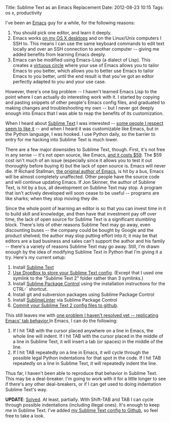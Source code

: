 Title: Sublime Text as an Emacs Replacement
Date: 2012-08-23 10:15
Tags: os x, productivity

I've been an [Emacs](http://www.gnu.org/software/emacs/) guy for a
while, for the following reasons:

1.  You should pick one editor, and learn it deeply.
2.  Emacs works [on my OS X desktops](http://emacsformacosx.com/) and on
    the Linux/Unix computers I SSH to. This means I can use the same
    keyboard commands to edit text locally and over an SSH connection to
    another computer -- giving me added benefits from learning Emacs
    deeply.
3.  Emacs can be modified using Emacs-Lisp (a dialect of Lisp). This
    creates a [virtuous
    circle](http://en.wikipedia.org/wiki/Virtuous_circle_and_vicious_circle) where
    your use of Emacs allows you to tailor Emacs to you better, which
    allows you to better use Emacs to tailor Emacs to you better, until
    the end result is that you've got an editor perfectly adapted to you
    and your use case.

However, there's one big problem -- I haven't learned Emacs Lisp to the
point where I can actually do interesting work with it. I started by
copying and pasting snippets of other people's Emacs config files, and
graduated to making changes and troubleshooting my own -- but I never
got deeply enough into Emacs that I was able to reap the benefits of its
customization.

When I heard about [Sublime Text](http://www.sublimetext.com/) I was
interested -- [some people I respect seem to like
it](http://www.marco.org/2012/08/10/next-text-editor) -- and when I
heard it was customizable like Emacs, but in the Python language, I was
hooked. I use Python daily, so the barrier to entry for me hacking into
Sublime Text is much lower.

There are a few major downsides to Sublime Text, though. First, it's not
free in any sense -- it's not open source, like Emacs, [and it costs
\$59](http://www.sublimetext.com/buy). The \$59 cost isn't much of an
issue (especially since it allows you to test it out thoroughly before
buying it) but the lack of open source is. Emacs will never die. If
Richard Stallman, [the original author of
Emacs](http://en.wikipedia.org/wiki/Emacs#History), is hit by a bus,
Emacs will be almost completely unaffected. Other people have the source
code and will continue updating Emacs. If Jon Skinner, the author of
Sublime Text, is hit by a bus, all development on Sublime Text may stop.
A program that isn't actively developed will soon cease to be useful --
programs are like sharks; when they stop moving they die.

Since the whole point of learning an editor is so that you can invest
time in it to build skill and knowledge, and then have that investment
pay off over time, the lack of open source for Sublime Text is a
significant stumbling block. There's lots of other reasons Sublime Text
may go away, even discounting buses -- the company could be bought by
Google and the product shelved; the author may stop putting effort into
it; it may be that editors are a bad business and sales can't support
the author and his family -- there's a variety of reasons Sublime Text
may go away. Still, I'm drawn enough by the idea of modifying Sublime
Text in Python that I'm giving it a try. Here's my current setup:

1.  Install [Sublime Text](http://www.sublimetext.com/2)
2.  [Use DropBox to store your Sublime Text
    config](http://wheels.onebuttonapps.net/2012/04/use-dropbox-to-store-your-sublime-text-2-settings/).
    (Except that I used one symlink to the "Sublime Text 2" folder
    rather than 3 symlinks.)
3.  Install [Sublime Package
    Control](http://wbond.net/sublime_packages/package_control/installation) using
    the installation instructions for the CTRL-` shortcut.
4.  Install git and subversion packages using Sublime Package Control
5.  Install
    [SublimeLinter](https://github.com/SublimeLinter/SublimeLinter) via
    Sublime Package Control
6.  [Commit your Sublime Text 2 config files to
    github](http://www.sublimetext.com/forum/viewtopic.php?f=3&t=3259).

This still leaves me with [one problem I haven't resolved yet --
replicating Emacs' tab
behavior.](http://sublimetext.userecho.com/topic/123604-emacs-like-indentation/)In
Emacs, I can do the following:

1.  If I hit TAB with the cursor placed anywhere on a line in Emacs, the
    whole line will indent. If I hit TAB with the cursor placed in the
    middle of a line in Sublime Text, it will insert a tab (or spaces)
    in the middle of the line.
2.  If I hit TAB repeatedly on a line in Emacs, it will cycle through
    the possible legal Python indentations for that spot in the code. If
    I hit TAB repeatedly on a line in Sublime Text, it will repeatedly
    indent the line.

Thus far, I haven't been able to reproduce that behavior in Sublime
Text. This may be a deal-breaker. I'm going to work with it for a little
longer to see if there's any other deal-breakers, or if I can get used
to doing indentation Sublime Text's way.

**UPDATE**:
[Solved](http://sublimetext.userecho.com/topic/123604-emacs-like-indentation/).
At least, partially. With Shift-TAB and TAB I can cycle through possible
indentations (including illegal ones). It's enough to keep me in Sublime
Text. I've added [my Sublime Text config to
Github](https://github.com/johnmarkschofield/sublime_text_config), so
feel free to take a look.


